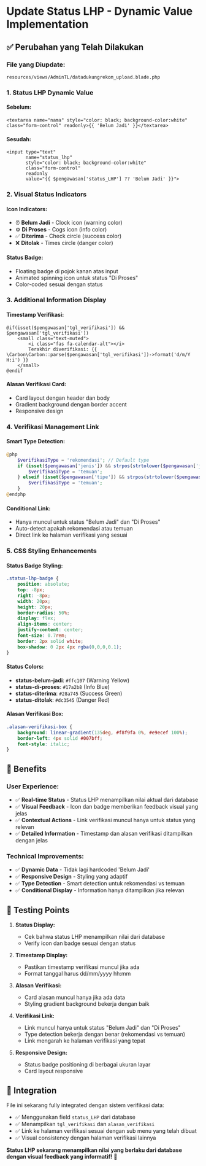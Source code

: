 # Update Status LHP - Dynamic Value Implementation

## ✅ Perubahan yang Telah Dilakukan

### **File yang Diupdate:**
`resources/views/AdminTL/datadukungrekom_upload.blade.php`

### **1. Status LHP Dynamic Value**

#### **Sebelum:**
```blade
<textarea name="nama" style="color: black; background-color:white" class="form-control" readonly>{{ 'Belum Jadi' }}</textarea>
```

#### **Sesudah:**
```blade
<input type="text" 
       name="status_lhp" 
       style="color: black; background-color:white" 
       class="form-control" 
       readonly 
       value="{{ $pengawasan['status_LHP'] ?? 'Belum Jadi' }}">
```

### **2. Visual Status Indicators**

#### **Icon Indicators:**
- ⏰ **Belum Jadi** - Clock icon (warning color)
- ⚙️ **Di Proses** - Cogs icon (info color) 
- ✅ **Diterima** - Check circle (success color)
- ❌ **Ditolak** - Times circle (danger color)

#### **Status Badge:**
- Floating badge di pojok kanan atas input
- Animated spinning icon untuk status "Di Proses"
- Color-coded sesuai dengan status

### **3. Additional Information Display**

#### **Timestamp Verifikasi:**
```blade
@if(isset($pengawasan['tgl_verifikasi']) && $pengawasan['tgl_verifikasi'])
    <small class="text-muted">
        <i class="fas fa-calendar-alt"></i>
        Terakhir diverifikasi: {{ \Carbon\Carbon::parse($pengawasan['tgl_verifikasi'])->format('d/m/Y H:i') }}
    </small>
@endif
```

#### **Alasan Verifikasi Card:**
- Card layout dengan header dan body
- Gradient background dengan border accent
- Responsive design

### **4. Verifikasi Management Link**

#### **Smart Type Detection:**
```php
@php
    $verifikasiType = 'rekomendasi'; // Default type
    if (isset($pengawasan['jenis']) && strpos(strtolower($pengawasan['jenis']), 'temuan') !== false) {
        $verifikasiType = 'temuan';
    } elseif (isset($pengawasan['tipe']) && strpos(strtolower($pengawasan['tipe']), 'temuan') !== false) {
        $verifikasiType = 'temuan';
    }
@endphp
```

#### **Conditional Link:**
- Hanya muncul untuk status "Belum Jadi" dan "Di Proses"
- Auto-detect apakah rekomendasi atau temuan
- Direct link ke halaman verifikasi yang sesuai

### **5. CSS Styling Enhancements**

#### **Status Badge Styling:**
```css
.status-lhp-badge {
    position: absolute;
    top: -8px;
    right: -8px;
    width: 20px;
    height: 20px;
    border-radius: 50%;
    display: flex;
    align-items: center;
    justify-content: center;
    font-size: 0.7rem;
    border: 2px solid white;
    box-shadow: 0 2px 4px rgba(0,0,0,0.1);
}
```

#### **Status Colors:**
- **status-belum-jadi**: `#ffc107` (Warning Yellow)
- **status-di-proses**: `#17a2b8` (Info Blue)
- **status-diterima**: `#28a745` (Success Green)
- **status-ditolak**: `#dc3545` (Danger Red)

#### **Alasan Verifikasi Box:**
```css
.alasan-verifikasi-box {
    background: linear-gradient(135deg, #f8f9fa 0%, #e9ecef 100%);
    border-left: 4px solid #007bff;
    font-style: italic;
}
```

## 🎯 **Benefits**

### **User Experience:**
- ✅ **Real-time Status** - Status LHP menampilkan nilai aktual dari database
- ✅ **Visual Feedback** - Icon dan badge memberikan feedback visual yang jelas
- ✅ **Contextual Actions** - Link verifikasi muncul hanya untuk status yang relevan
- ✅ **Detailed Information** - Timestamp dan alasan verifikasi ditampilkan dengan jelas

### **Technical Improvements:**
- ✅ **Dynamic Data** - Tidak lagi hardcoded 'Belum Jadi'
- ✅ **Responsive Design** - Styling yang adaptif
- ✅ **Type Detection** - Smart detection untuk rekomendasi vs temuan
- ✅ **Conditional Display** - Information hanya ditampilkan jika relevan

## 🧪 **Testing Points**

1. **Status Display:**
   - Cek bahwa status LHP menampilkan nilai dari database
   - Verify icon dan badge sesuai dengan status
   
2. **Timestamp Display:**
   - Pastikan timestamp verifikasi muncul jika ada
   - Format tanggal harus dd/mm/yyyy hh:mm
   
3. **Alasan Verifikasi:**
   - Card alasan muncul hanya jika ada data
   - Styling gradient background bekerja dengan baik
   
4. **Verifikasi Link:**
   - Link muncul hanya untuk status "Belum Jadi" dan "Di Proses"
   - Type detection bekerja dengan benar (rekomendasi vs temuan)
   - Link mengarah ke halaman verifikasi yang tepat

5. **Responsive Design:**
   - Status badge positioning di berbagai ukuran layar
   - Card layout responsive

## 🔗 **Integration**

File ini sekarang fully integrated dengan sistem verifikasi data:
- ✅ Menggunakan field `status_LHP` dari database
- ✅ Menampilkan `tgl_verifikasi` dan `alasan_verifikasi`
- ✅ Link ke halaman verifikasi sesuai dengan sub menu yang telah dibuat
- ✅ Visual consistency dengan halaman verifikasi lainnya

**Status LHP sekarang menampilkan nilai yang berlaku dari database dengan visual feedback yang informatif!** 🎉
